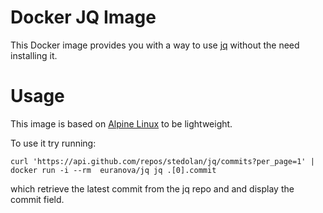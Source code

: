 # Docker JQ Image

This Docker image provides you with a way to use [jq](https://stedolan.github.io/jq/) without the need installing it.

# Usage

This image is based on [Alpine Linux](https://alpinelinux.org/) to be lightweight.

To use it try running: 
```
curl 'https://api.github.com/repos/stedolan/jq/commits?per_page=1' | docker run -i --rm  euranova/jq jq .[0].commit
```

which retrieve the latest commit from the jq repo and and display the commit field.
